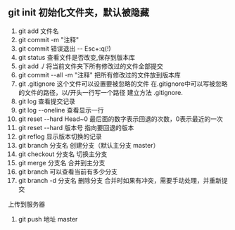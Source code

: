  ##  git init 初始化文件夹，默认被隐藏
1. git add 文件名
2. git commit -m "注释"
3. git commit  错误退出 -- Esc+:q(!)
4. git status 查看文件是否改变,保存到版本库
5. git add ./  将当前文件夹下所有修改过的文件全部提交
6. git commit --all -m "注释"  把所有修改过的文件放到版本库
7. git .gitignore 这个文件可以设置要被忽略的文件
在.gitignore中可以写被忽略的文件的路径，以/开头一行写一个路径
建立方法  .gitignore.
8. git log  查看提交记录
9. git log --oneline  查看显示一行
10. git reset --hard Head~0 最后面的数字表示回退的次数，0表示最近的一次
11. git reset --hard 版本号   指向要回退的版本
12. git reflog 显示版本切换的记录
13. git branch 分支名 创建分支（默认主分支 master）
14. git checkout 分支名  切换主分支
15. git merge 分支名  合并到主分支
16. git branch 可以查看当前有多少分支
17. git branch -d 分支名  删除分支
合并时如果有冲突，需要手动处理，并重新提交

上传到服务器
1. git push 地址 master














